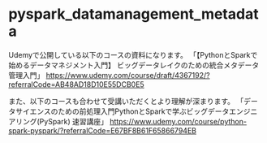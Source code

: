 # pyspark_datamanagement_metadata
Udemyで公開している以下のコースの資料になります。
「【PythonとSparkで始めるデータマネジメント入門】 ビッグデータレイクのための統合メタデータ管理入門」
https://www.udemy.com/course/draft/4367192/?referralCode=AB48AD18D10E55DCB0E5

また、以下のコースも合わせて受講いただくとより理解が深まります。
「データサイエンスのための前処理入門PythonとSparkで学ぶビッグデータエンジニアリング(PySpark) 速習講座」
https://www.udemy.com/course/python-spark-pyspark/?referralCode=E67BF8B61F65866794EB